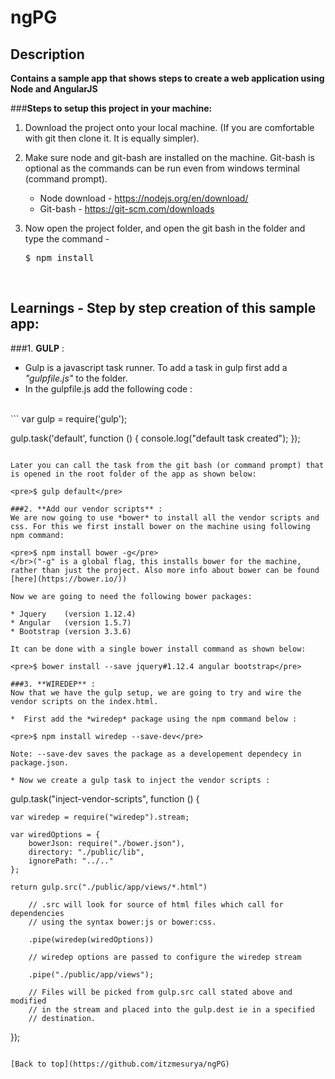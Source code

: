 # ngPG

## Description

**Contains a sample app that shows steps to create a web application using Node and AngularJS**

###**Steps to setup this project in your machine:**<br />

1. Download the project onto your local machine. (If you are comfortable with git then clone it. It is equally simpler).

2. Make sure node and git-bash are installed on the machine. Git-bash is optional as the commands can be run even from windows terminal (command prompt).
    * Node download - https://nodejs.org/en/download/
    * Git-bash - https://git-scm.com/downloads

3. Now open the project folder, and open the git bash in the folder and type the command - <br /><pre>$ npm install</pre>

</br>

## Learnings - Step by step creation of this sample app:

###1. **GULP** :
* Gulp is a javascript task runner. To add a task in gulp first add a *"gulpfile.js"* to the folder.
* In the gulpfile.js add the following code : 
</br>
```
var gulp = require('gulp');

gulp.task('default', function () {
    console.log("default task created");
});

```

Later you can call the task from the git bash (or command prompt) that is opened in the root folder of the app as shown below:

<pre>$ gulp default</pre>

###2. **Add our vendor scripts** :
We are now going to use *bower* to install all the vendor scripts and css. For this we first install bower on the machine using following npm command:

<pre>$ npm install bower -g</pre> 
</br>("-g" is a global flag, this installs bower for the machine, rather than just the project. Also more info about bower can be found [here](https://bower.io/))

Now we are going to need the following bower packages:

* Jquery    (version 1.12.4)
* Angular   (version 1.5.7)
* Bootstrap (version 3.3.6)

It can be done with a single bower install command as shown below:

<pre>$ bower install --save jquery#1.12.4 angular bootstrap</pre> 

###3. **WIREDEP** :
Now that we have the gulp setup, we are going to try and wire the vendor scripts on the index.html.

*  First add the *wiredep* package using the npm command below :

<pre>$ npm install wiredep --save-dev</pre>

Note: --save-dev saves the package as a developement dependecy in package.json.

* Now we create a gulp task to inject the vendor scripts :

```
gulp.task("inject-vendor-scripts", function () {

    var wiredep = require("wiredep").stream;

    var wiredOptions = {
        bowerJson: require("./bower.json"),
        directory: "./public/lib",
        ignorePath: "../.."
    };

    return gulp.src("./public/app/views/*.html")
        
        // .src will look for source of html files which call for dependencies
        // using the syntax bower:js or bower:css.  
        
        .pipe(wiredep(wiredOptions))
        
        // wiredep options are passed to configure the wiredep stream 
        
        .pipe("./public/app/views");
        
        // Files will be picked from gulp.src call stated above and modified 
        // in the stream and placed into the gulp.dest ie in a specified 
        // destination.
});

```

[Back to top](https://github.com/itzmesurya/ngPG)